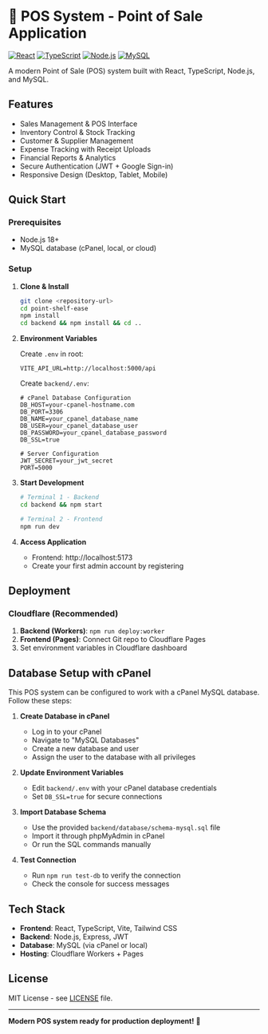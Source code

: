 # 🛒 POS System - Point of Sale Application

[![React](https://img.shields.io/badge/React-18.3.1-blue.svg)](https://reactjs.org/)
[![TypeScript](https://img.shields.io/badge/TypeScript-5.8.3-blue.svg)](https://www.typescriptlang.org/)
[![Node.js](https://img.shields.io/badge/Node.js-18+-green.svg)](https://nodejs.org/)
[![MySQL](https://img.shields.io/badge/MySQL-Database-green.svg)](https://mysql.com/)

A modern Point of Sale (POS) system built with React, TypeScript, Node.js, and MySQL.

## Features

- Sales Management & POS Interface
- Inventory Control & Stock Tracking
- Customer & Supplier Management
- Expense Tracking with Receipt Uploads
- Financial Reports & Analytics
- Secure Authentication (JWT + Google Sign-in)
- Responsive Design (Desktop, Tablet, Mobile)

## Quick Start

### Prerequisites
- Node.js 18+
- MySQL database (cPanel, local, or cloud)

### Setup

1. **Clone & Install**
   ```bash
   git clone <repository-url>
   cd point-shelf-ease
   npm install
   cd backend && npm install && cd ..
   ```

2. **Environment Variables**
   
   Create `.env` in root:
   ```env
   VITE_API_URL=http://localhost:5000/api
   ```
   
   Create `backend/.env`:
   ```env
   # cPanel Database Configuration
   DB_HOST=your-cpanel-hostname.com
   DB_PORT=3306
   DB_NAME=your_cpanel_database_name
   DB_USER=your_cpanel_database_user
   DB_PASSWORD=your_cpanel_database_password
   DB_SSL=true
   
   # Server Configuration
   JWT_SECRET=your_jwt_secret
   PORT=5000
   ```

3. **Start Development**
   ```bash
   # Terminal 1 - Backend
   cd backend && npm start
   
   # Terminal 2 - Frontend
   npm run dev
   ```

4. **Access Application**
   - Frontend: http://localhost:5173
   - Create your first admin account by registering

## Deployment

### Cloudflare (Recommended)
1. **Backend (Workers)**: `npm run deploy:worker`
2. **Frontend (Pages)**: Connect Git repo to Cloudflare Pages
3. Set environment variables in Cloudflare dashboard

## Database Setup with cPanel

This POS system can be configured to work with a cPanel MySQL database. Follow these steps:

1. **Create Database in cPanel**
   - Log in to your cPanel
   - Navigate to "MySQL Databases"
   - Create a new database and user
   - Assign the user to the database with all privileges

2. **Update Environment Variables**
   - Edit `backend/.env` with your cPanel database credentials
   - Set `DB_SSL=true` for secure connections

3. **Import Database Schema**
   - Use the provided `backend/database/schema-mysql.sql` file
   - Import it through phpMyAdmin in cPanel
   - Or run the SQL commands manually

4. **Test Connection**
   - Run `npm run test-db` to verify the connection
   - Check the console for success messages

## Tech Stack

- **Frontend**: React, TypeScript, Vite, Tailwind CSS
- **Backend**: Node.js, Express, JWT
- **Database**: MySQL (via cPanel or local)
- **Hosting**: Cloudflare Workers + Pages

## License

MIT License - see [LICENSE](LICENSE) file.

---

**Modern POS system ready for production deployment!** 🚀
